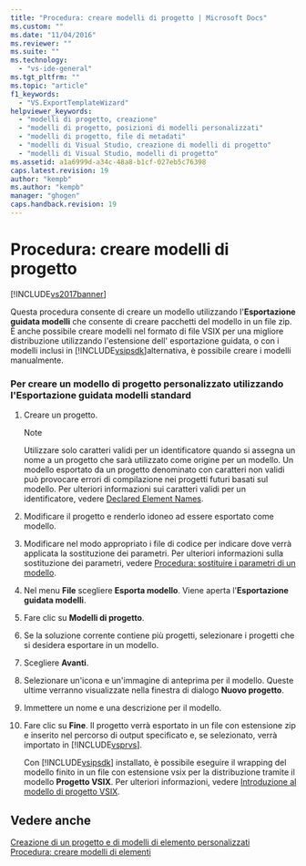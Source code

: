 ```yaml
---
title: "Procedura: creare modelli di progetto | Microsoft Docs"
ms.custom: ""
ms.date: "11/04/2016"
ms.reviewer: ""
ms.suite: ""
ms.technology: 
  - "vs-ide-general"
ms.tgt_pltfrm: ""
ms.topic: "article"
f1_keywords: 
  - "VS.ExportTemplateWizard"
helpviewer_keywords: 
  - "modelli di progetto, creazione"
  - "modelli di progetto, posizioni di modelli personalizzati"
  - "modelli di progetto, file di metadati"
  - "modelli di Visual Studio, creazione di modelli di progetto"
  - "modelli di Visual Studio, modelli di progetto"
ms.assetid: a1a6999d-a34c-48a8-b1cf-027eb5c76398
caps.latest.revision: 19
author: "kempb"
ms.author: "kempb"
manager: "ghogen"
caps.handback.revision: 19
---
```

# Procedura: creare modelli di progetto
[!INCLUDE[vs2017banner](../code-quality/includes/vs2017banner.md)]

Questa procedura consente di creare un modello utilizzando l'**Esportazione guidata modelli** che consente di creare pacchetti del modello in un file zip.  È anche possibile creare modelli nel formato di file VSIX per una migliore distribuzione utilizzando l'estensione dell' esportazione guidata, o con i modelli inclusi in [!INCLUDE[vsipsdk](../extensibility/includes/vsipsdk_md.md)]alternativa, è possibile creare i modelli manualmente.  
  
### Per creare un modello di progetto personalizzato utilizzando l'Esportazione guidata modelli standard  
  
1.  Creare un progetto.  
  
    > [!NOTE]
    >  Utilizzare solo caratteri validi per un identificatore quando si assegna un nome a un progetto che sarà utilizzato come origine per un modello.  Un modello esportato da un progetto denominato con caratteri non validi può provocare errori di compilazione nei progetti futuri basati sul modello.  Per ulteriori informazioni sui caratteri validi per un identificatore, vedere [Declared Element Names](/dotnet/visual-basic/programming-guide/language-features/declared-elements/declared-element-names).  
  
2.  Modificare il progetto e renderlo idoneo ad essere esportato come modello.  
  
3.  Modificare nel modo appropriato i file di codice per indicare dove verrà applicata la sostituzione dei parametri.  Per ulteriori informazioni sulla sostituzione dei parametri, vedere [Procedura: sostituire i parametri di un modello](../ide/how-to-substitute-parameters-in-a-template.md).  
  
4.  Nel menu **File** scegliere **Esporta modello**.  Viene aperta l'**Esportazione guidata modelli**.  
  
5.  Fare clic su **Modelli di progetto**.  
  
6.  Se la soluzione corrente contiene più progetti, selezionare i progetti che si desidera esportare in un modello.  
  
7.  Scegliere **Avanti**.  
  
8.  Selezionare un'icona e un'immagine di anteprima per il modello.  Queste ultime verranno visualizzate nella finestra di dialogo **Nuovo progetto**.  
  
9. Immettere un nome e una descrizione per il modello.  
  
10. Fare clic su **Fine**.  Il progetto verrà esportato in un file con estensione zip e inserito nel percorso di output specificato e, se selezionato, verrà importato in [!INCLUDE[vsprvs](../code-quality/includes/vsprvs_md.md)].  
  
     Con [!INCLUDE[vsipsdk](../extensibility/includes/vsipsdk_md.md)] installato, è possibile eseguire il wrapping del modello finito in un file con estensione vsix per la distribuzione tramite il modello **Progetto VSIX**.  Per ulteriori informazioni, vedere [Introduzione al modello di progetto VSIX](../extensibility/getting-started-with-the-vsix-project-template.md).  
  
## Vedere anche  
 [Creazione di un progetto e di modelli di elemento personalizzati](../ide/creating-project-and-item-templates.md)   
 [Procedura: creare modelli di elementi](../ide/how-to-create-item-templates.md)